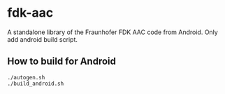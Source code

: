 fdk-aac
=======

A standalone library of the Fraunhofer FDK AAC code from Android. Only add android build script.


How to build for Android
------------------------

    ./autogen.sh
    ./build_android.sh

